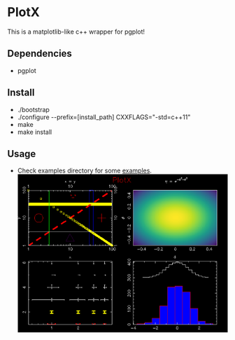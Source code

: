 # PlotX
This is a matplotlib-like c++ wrapper for pgplot!

## Dependencies
- pgplot

## Install
- ./bootstrap
- ./configure --prefix=[install_path] CXXFLAGS="-std=c++11"
- make
- make install

## Usage
- Check examples directory for some [examples](examples/example.cpp).
![](examples/example.png)
